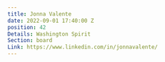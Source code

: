 ```yaml
---
title: Jonna Valente
date: 2022-09-01 17:40:00 Z
position: 42
Details: Washington Spirit
Section: board
Link: https://www.linkedin.com/in/jonnavalente/
---
```


